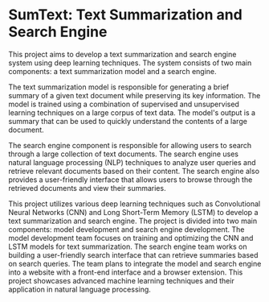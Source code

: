 
# SumText: Text Summarization and Search Engine

This project aims to develop a text summarization and search engine system using deep learning techniques. The system consists of two main components: a text summarization model and a search engine.

The text summarization model is responsible for generating a brief summary of a given text document while preserving its key information. The model is trained using a combination of supervised and unsupervised learning techniques on a large corpus of text data. The model's output is a summary that can be used to quickly understand the contents of a large document.

The search engine component is responsible for allowing users to search through a large collection of text documents. The search engine uses natural language processing (NLP) techniques to analyze user queries and retrieve relevant documents based on their content. The search engine also provides a user-friendly interface that allows users to browse through the retrieved documents and view their summaries.

This project utilizes various deep learning techniques such as Convolutional Neural Networks (CNN) and Long Short-Term Memory (LSTM) to develop a text summarization and search engine. The project is divided into two main components: model development and search engine development. The model development team focuses on training and optimizing the CNN and LSTM models for text summarization. The search engine team works on building a user-friendly search interface that can retrieve summaries based on search queries. The team plans to integrate the model and search engine into a website with a front-end interface and a browser extension. This project showcases advanced machine learning techniques and their application in natural language processing.
